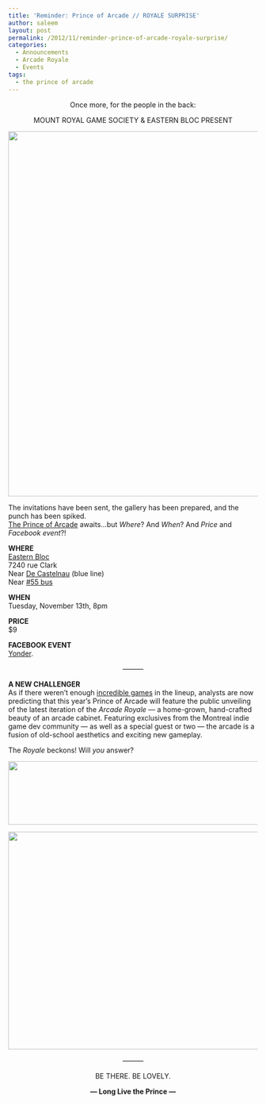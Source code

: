 ```yaml
---
title: 'Reminder: Prince of Arcade // ROYALE SURPRISE'
author: saleem
layout: post
permalink: /2012/11/reminder-prince-of-arcade-royale-surprise/
categories:
  - Announcements
  - Arcade Royale
  - Events
tags:
  - the prince of arcade
---
```

<center>
  Once more, for the people in the back:</p> <p>
    MOUNT ROYAL GAME SOCIETY &#038; EASTERN BLOC PRESENT</center>
  </p>
  
  <p>
    <img class="aligncenter size-full wp-image-1039" title="poa-poster-web-600px" src="{{ site.baseurl }}/{{ site.oldwpdir }}/uploads/2012/10/poa-poster-web-600px.png" alt="" width="600" height="736" />
  </p>
  
  <p>
    The invitations have been sent, the gallery has been prepared, and the punch has been spiked.<br /> <a href="{{ site.baseurl }}/2012/11/the-prince-of-arcade-2/">The Prince of Arcade</a> awaits&#8230;but <em>Where</em>? And <em>When</em>? And <em>Price</em> and <em>Facebook event</em>?!
  </p>
  
  <p>
    <strong>WHERE</strong><br /> <a href="https://plus.google.com/109033529997287476853/about?gl=ca&hl=en">Eastern Bloc</a><br /> 7240 rue Clark<br /> Near <a href="http://www.stm.info/english/metro/a-m61.htm">De Castelnau</a> (blue line)<br /> Near <a href="http://www.stm.info/english/bus/plan_lig/a-pl55.htm">#55 bus</a>
  </p>
  
  <p>
    <strong>WHEN</strong><br /> Tuesday, November 13th, 8pm
  </p>
  
  <p>
    <strong>PRICE</strong><br /> $9
  </p>
  
  <p>
    <strong>FACEBOOK EVENT</strong><br /> <a href="https://www.facebook.com/events/413416385392229/">Yonder</a>.
  </p>
  
  <p>
    <center>
      &#8212;&#8212;&#8212;
    </center>
  </p>
  
  <p>
    <strong>A NEW CHALLENGER</strong><br /> As if there weren&#8217;t enough <a href="{{ site.baseurl }}/2012/11/the-prince-of-arcade-2/">incredible games</a> in the lineup, analysts are now predicting that this year&#8217;s Prince of Arcade will feature the public unveiling of the latest iteration of the <em>Arcade Royale</em> &#8212; a home-grown, hand-crafted beauty of an arcade cabinet. Featuring exclusives from the Montreal indie game dev community &#8212; as well as a special guest or two &#8212; the arcade is a fusion of old-school aesthetics and exciting new gameplay.
  </p>
  
  <p>
    The <em>Royale</em> beckons! Will <em>you</em> answer?
  </p>
  
  <p>
    <a href="{{ site.baseurl }}/{{ site.oldwpdir }}/uploads/2012/11/Marquee-RoyalVelvet1.png"><img class="alignleft size-full wp-image-1147" title="Marquee-RoyalVelvet" src="{{ site.baseurl }}/{{ site.oldwpdir }}/uploads/2012/11/Marquee-RoyalVelvet1.png" alt="" width="600" height="128" /></a>
  </p>
  
  <p>
    <a href="{{ site.baseurl }}/{{ site.oldwpdir }}/uploads/2012/11/royalemacro.png"><img class="alignleft size-full wp-image-1150" title="royalemacro" src="{{ site.baseurl }}/{{ site.oldwpdir }}/uploads/2012/11/royalemacro.png" alt="" width="600" height="439" /></a>
  </p>
  
  <p>
    <center>
      &#8212;&#8212;&#8212;
    </center>
  </p>
  
  <p>
    <center>
      BE THERE. BE LOVELY.
    </center>
  </p>
  
  <p>
    <center>
      <strong>&#8212; Long Live the Prince &#8212;</strong>
    </center>
  </p>